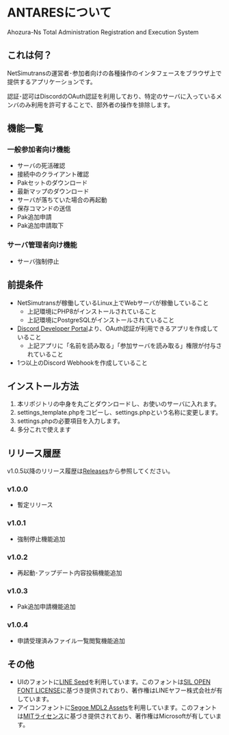 # ANTARESについて
Ahozura-Ns Total Administration Registration and Execution System
## これは何？
NetSimutransの運営者･参加者向けの各種操作のインタフェースをブラウザ上で提供するアプリケーションです。

認証･認可はDiscordのOAuth認証を利用しており、特定のサーバに入っているメンバのみ利用を許可することで、部外者の操作を排除します。
## 機能一覧
### 一般参加者向け機能
* サーバの死活確認
* 接続中のクライアント確認
* Pakセットのダウンロード
* 最新マップのダウンロード
* サーバが落ちていた場合の再起動
* 保存コマンドの送信
* Pak追加申請
* Pak追加申請取下
### サーバ管理者向け機能
* サーバ強制停止
## 前提条件
* NetSimutransが稼働しているLinux上でWebサーバが稼働していること
  * 上記環境にPHP8がインストールされていること
  * 上記環境にPostgreSQLがインストールされていること
* [Discord Developer Portal](https://discord.com/developers/applications)より、OAuth認証が利用できるアプリを作成していること
  * 上記アプリに「名前を読み取る」「参加サーバを読み取る」権限が付与されていること
* 1つ以上のDiscord Webhookを作成していること
## インストール方法
1. 本リポジトリの中身を丸ごとダウンロードし、お使いのサーバに入れます。
2. settings_template.phpをコピーし、settings.phpという名称に変更します。
3. settings.phpの必要項目を入力します。
4. 多分これで使えます
## リリース履歴
v1.0.5以降のリリース履歴は[Releases](https://github.com/kasu-me/ANTARES/releases)から参照してください。
### v1.0.0
* 暫定リリース
### v1.0.1
* 強制停止機能追加
### v1.0.2
* 再起動･アップデート内容投稿機能追加
### v1.0.3
* Pak追加申請機能追加
### v1.0.4
* 申請受理済みファイル一覧閲覧機能追加
## その他
* UIのフォントに[LINE Seed](https://seed.line.me/index_jp.html)を利用しています。このフォントは[SIL OPEN FONT LICENSE](https://licenses.opensource.jp/OFL-1.1/OFL-1.1.html)に基づき提供されており、著作権はLINEヤフー株式会社が有しています。
* アイコンフォントに[Segoe MDL2 Assets](https://learn.microsoft.com/ja-jp/windows/apps/design/style/segoe-ui-symbol-font)を利用しています。このフォントは[MITライセンス](https://opensource.org/license/mit)に基づき提供されており、著作権はMicrosoftが有しています。
